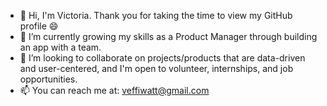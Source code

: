 - 👋 Hi, I'm Victoria. Thank you for taking the time to view my GitHub profile 😄
- 🔭 I’m currently growing my skills as a Product Manager through building an app with a team.
- 👯 I’m looking to collaborate on projects/products that are data-driven and user-centered, and I'm open to volunteer, internships, and job opportunities.
- 📫 You can reach me at: veffiwatt@gmail.com
